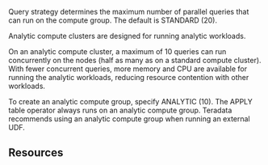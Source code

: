 
Query strategy determines the maximum number of parallel queries that can run on the compute group. The default is STANDARD (20).

Analytic compute clusters are designed for running analytic workloads.

On an analytic compute cluster, a maximum of 10 queries can run concurrently on the nodes (half as many as on a standard compute cluster). With fewer concurrent queries, more memory and CPU are available for running the analytic workloads, reducing resource contention with other workloads.

To create an analytic compute group, specify ANALYTIC (10). The APPLY table operator always runs on an analytic compute group. Teradata recommends using an analytic compute group when running an external UDF.

## Resources


